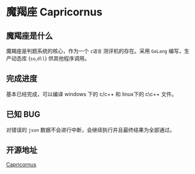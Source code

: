 # 魔羯座 Capricornus

## 魔羯座是什么

魔羯座是判题系统的核心，作为一个 `c语言` 测评机的存在。采用 `GoLang` 编写，生产动态库 (`so`,`dll`) 供其他程序调用。

## 完成进度

基本已经完成，可以编译 windows 下的 c/c++ 和 linux下的 c\c++ 文件。

## 已知 BUG

对错误的 `json` 数据不会进行中断，会继续执行并且最终结果为全部通过。

## 开源地址

[Capricornus](https://github.com/onlineevaluation/Capricornus)
